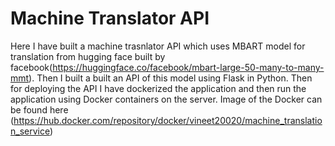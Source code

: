 # Machine Translator API

Here I have built a machine trasnlator API which uses MBART model for translation from hugging face built by facebook(https://huggingface.co/facebook/mbart-large-50-many-to-many-mmt). Then I built a built an API of this model using Flask in Python. Then for deploying the API I have dockerized the application and then run the application using Docker containers on the server. Image of the Docker can be found here (https://hub.docker.com/repository/docker/vineet20020/machine_translation_service)
